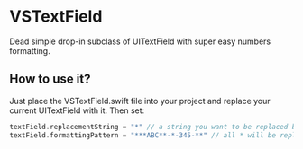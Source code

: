 # VSTextField
Dead simple drop-in subclass of UITextField with super easy numbers formatting.

## How to use it?
Just place the VSTextField.swift file into your project and replace your current UITextField with it. Then set:

```swift
textField.replacementString = "*" // a string you want to be replaced by a number
textField.formattingPattern = "***ABC**-*-345-**" // all * will be replaced by a number
```